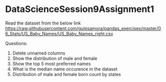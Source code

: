 # DataScienceSession9Assignment1
Read the dataset from the below link
https://raw.githubusercontent.com/guipsamora/pandas_exercises/master/06_Stats/US_Baby_Names/US_Baby_Names_right.csv

Questions:
1. Delete unnamed columns
2. Show the distribution of male and female
3. Show the top 5 most preferred names
4. What is the median name occurence in the dataset
5. Distribution of male and female born count by states
